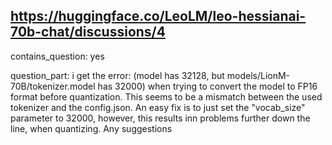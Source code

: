 ## https://huggingface.co/LeoLM/leo-hessianai-70b-chat/discussions/4

contains_question: yes

question_part: i get the error: (model has 32128, but models/LionM-70B/tokenizer.model has 32000) when trying to convert the model to FP16 format before quantization. This seems to be a mismatch between the used tokenizer and the config.json. An easy fix is to just set the "vocab_size" parameter to 32000, however, this results inn problems further down the line, when quantizing. Any suggestions